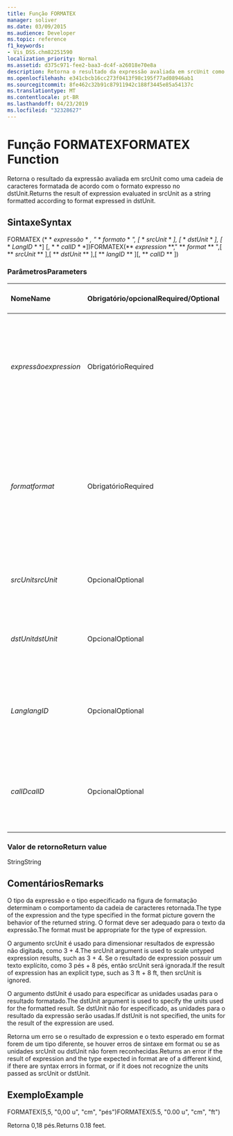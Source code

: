 ```yaml
---
title: Função FORMATEX
manager: soliver
ms.date: 03/09/2015
ms.audience: Developer
ms.topic: reference
f1_keywords:
- Vis_DSS.chm82251590
localization_priority: Normal
ms.assetid: d375c971-fee2-baa3-dc4f-a26018e70e8a
description: Retorna o resultado da expressão avaliada em srcUnit como uma cadeia de caracteres formatada de acordo com o formato expresso no dstUnit.
ms.openlocfilehash: e341cbcb16cc273f0413f98c195f77ad08946ab1
ms.sourcegitcommit: 8fe462c32b91c87911942c188f3445e85a54137c
ms.translationtype: MT
ms.contentlocale: pt-BR
ms.lasthandoff: 04/23/2019
ms.locfileid: "32328627"
---
```

# <a name="formatex-function"></a><span data-ttu-id="1e930-103">Função FORMATEX</span><span class="sxs-lookup"><span data-stu-id="1e930-103">FORMATEX Function</span></span>

<span data-ttu-id="1e930-104">Retorna o resultado da expressão avaliada em srcUnit como uma cadeia de caracteres formatada de acordo com o formato expresso no dstUnit.</span><span class="sxs-lookup"><span data-stu-id="1e930-104">Returns the result of expression evaluated in srcUnit as a string formatted according to format expressed in dstUnit.</span></span>
  
## <a name="syntax"></a><span data-ttu-id="1e930-105">Sintaxe</span><span class="sxs-lookup"><span data-stu-id="1e930-105">Syntax</span></span>

<span data-ttu-id="1e930-106">FORMATEX (\* \* *expressão* \* *, "* \* *formato* \* *", [* \* *srcUnit* \* *], [* \* *dstUnit* \* *], [* \* *LangID* \* \*] [, \* \* *calID* \* \*])</span><span class="sxs-lookup"><span data-stu-id="1e930-106">FORMATEX(\*\* *expression* \*\*," \*\* *format* \*\* ",[ \*\* *srcUnit* \*\* ],[ \*\* *dstUnit* \*\* ],[ \*\* *langID* \*\* ][, \*\* *calID* \*\* ])</span></span> 
  
### <a name="parameters"></a><span data-ttu-id="1e930-107">Parâmetros</span><span class="sxs-lookup"><span data-stu-id="1e930-107">Parameters</span></span>

|<span data-ttu-id="1e930-108">**Nome**</span><span class="sxs-lookup"><span data-stu-id="1e930-108">**Name**</span></span>|<span data-ttu-id="1e930-109">**Obrigatório/opcional**</span><span class="sxs-lookup"><span data-stu-id="1e930-109">**Required/Optional**</span></span>|<span data-ttu-id="1e930-110">**Tipo de dados**</span><span class="sxs-lookup"><span data-stu-id="1e930-110">**Data Type**</span></span>|<span data-ttu-id="1e930-111">**Descrição**</span><span class="sxs-lookup"><span data-stu-id="1e930-111">**Description**</span></span>|
|:-----|:-----|:-----|:-----|
| <span data-ttu-id="1e930-112">_expressão_</span><span class="sxs-lookup"><span data-stu-id="1e930-112">_expression_</span></span> <br/> |<span data-ttu-id="1e930-113">Obrigatório</span><span class="sxs-lookup"><span data-stu-id="1e930-113">Required</span></span>  <br/> |<span data-ttu-id="1e930-114">**String**</span><span class="sxs-lookup"><span data-stu-id="1e930-114">**String**</span></span> <br/> |<span data-ttu-id="1e930-115">Uma combinação de constantes, operadores, funções e referências a células ShapeSheet que resulta em um valor.</span><span class="sxs-lookup"><span data-stu-id="1e930-115">A combination of constants, operators, functions, and references to ShapeSheet cells that results in a value.</span></span>  <br/> |
| <span data-ttu-id="1e930-116">_format_</span><span class="sxs-lookup"><span data-stu-id="1e930-116">_format_</span></span> <br/> |<span data-ttu-id="1e930-117">Obrigatório</span><span class="sxs-lookup"><span data-stu-id="1e930-117">Required</span></span>  <br/> |<span data-ttu-id="1e930-118">**String**</span><span class="sxs-lookup"><span data-stu-id="1e930-118">**String**</span></span> <br/> |<span data-ttu-id="1e930-119">A imagem de formato usada para formatar a cadeia de caracteres.</span><span class="sxs-lookup"><span data-stu-id="1e930-119">The format picture used to format the string.</span></span> <span data-ttu-id="1e930-120">Para obter mais informações sobre como formatar imagens, consulte [about Format Pictures](about-format-pictures.md).</span><span class="sxs-lookup"><span data-stu-id="1e930-120">For more information about format pictures, see [About Format Pictures](about-format-pictures.md).</span></span>  <br/> |
| <span data-ttu-id="1e930-121">_srcUnit_</span><span class="sxs-lookup"><span data-stu-id="1e930-121">_srcUnit_</span></span> <br/> |<span data-ttu-id="1e930-122">Opcional</span><span class="sxs-lookup"><span data-stu-id="1e930-122">Optional</span></span>  <br/> |<span data-ttu-id="1e930-123">**String**</span><span class="sxs-lookup"><span data-stu-id="1e930-123">**String**</span></span> <br/> | <span data-ttu-id="1e930-124">Unidades usadas para avaliar a expression (pol, cm, etc.).</span><span class="sxs-lookup"><span data-stu-id="1e930-124">Units used to evaluate expression (in, cm, and so forth).</span></span>  <br/> |
| <span data-ttu-id="1e930-125">_dstUnit_</span><span class="sxs-lookup"><span data-stu-id="1e930-125">_dstUnit_</span></span> <br/> |<span data-ttu-id="1e930-126">Opcional</span><span class="sxs-lookup"><span data-stu-id="1e930-126">Optional</span></span>  <br/> |<span data-ttu-id="1e930-127">**String**</span><span class="sxs-lookup"><span data-stu-id="1e930-127">**String**</span></span> <br/> |<span data-ttu-id="1e930-128">Unidades usadas para o resultado de expression (pol, cm, etc.).</span><span class="sxs-lookup"><span data-stu-id="1e930-128">Units to use for the result of expression (in, cm, and so forth).</span></span>  <br/> |
| <span data-ttu-id="1e930-129">_Lang_</span><span class="sxs-lookup"><span data-stu-id="1e930-129">_langID_</span></span> <br/> |<span data-ttu-id="1e930-130">Opcional</span><span class="sxs-lookup"><span data-stu-id="1e930-130">Optional</span></span>  <br/> |<span data-ttu-id="1e930-131">**Número**</span><span class="sxs-lookup"><span data-stu-id="1e930-131">**Number**</span></span> <br/> |<span data-ttu-id="1e930-132">O idioma usado ao formatar as imagens de data/hora do Microsoft Office System.</span><span class="sxs-lookup"><span data-stu-id="1e930-132">The language used when formatting Microsoft Office System date/time pictures.</span></span>  <br/> |
| <span data-ttu-id="1e930-133">_calID_</span><span class="sxs-lookup"><span data-stu-id="1e930-133">_calID_</span></span> <br/> |<span data-ttu-id="1e930-134">Opcional</span><span class="sxs-lookup"><span data-stu-id="1e930-134">Optional</span></span>  <br/> |<span data-ttu-id="1e930-135">**Número**</span><span class="sxs-lookup"><span data-stu-id="1e930-135">**Number**</span></span> <br/> |<span data-ttu-id="1e930-136">O calendário usado ao formatar as imagens de data/hora do Microsoft Office System.</span><span class="sxs-lookup"><span data-stu-id="1e930-136">The calendar used when formatting Microsoft Office System date/time pictures.</span></span>  <br/> |
   
### <a name="return-value"></a><span data-ttu-id="1e930-137">Valor de retorno</span><span class="sxs-lookup"><span data-stu-id="1e930-137">Return value</span></span>

<span data-ttu-id="1e930-138">String</span><span class="sxs-lookup"><span data-stu-id="1e930-138">String</span></span>
  
## <a name="remarks"></a><span data-ttu-id="1e930-139">Comentários</span><span class="sxs-lookup"><span data-stu-id="1e930-139">Remarks</span></span>

<span data-ttu-id="1e930-140">O tipo da expressão e o tipo especificado na figura de formatação determinam o comportamento da cadeia de caracteres retornada.</span><span class="sxs-lookup"><span data-stu-id="1e930-140">The type of the expression and the type specified in the format picture govern the behavior of the returned string.</span></span> <span data-ttu-id="1e930-141">O format deve ser adequado para o texto da expressão.</span><span class="sxs-lookup"><span data-stu-id="1e930-141">The format must be appropriate for the type of expression.</span></span>
  
<span data-ttu-id="1e930-142">O argumento srcUnit é usado para dimensionar resultados de expressão não digitada, como 3 + 4.</span><span class="sxs-lookup"><span data-stu-id="1e930-142">The srcUnit argument is used to scale untyped expression results, such as 3 + 4.</span></span> <span data-ttu-id="1e930-143">Se o resultado de expression possuir um texto explícito, como 3 pés + 8 pés, então srcUnit será ignorada.</span><span class="sxs-lookup"><span data-stu-id="1e930-143">If the result of expression has an explicit type, such as 3 ft + 8 ft, then srcUnit is ignored.</span></span>
  
<span data-ttu-id="1e930-144">O argumento dstUnit é usado para especificar as unidades usadas para o resultado formatado.</span><span class="sxs-lookup"><span data-stu-id="1e930-144">The dstUnit argument is used to specify the units used for the formatted result.</span></span> <span data-ttu-id="1e930-145">Se dstUnit não for especificado, as unidades para o resultado da expressão serão usadas.</span><span class="sxs-lookup"><span data-stu-id="1e930-145">If dstUnit is not specified, the units for the result of the expression are used.</span></span>
  
<span data-ttu-id="1e930-146">Retorna um erro se o resultado de expression e o texto esperado em format forem de um tipo diferente, se houver erros de sintaxe em format ou se as unidades srcUnit ou dstUnit não forem reconhecidas.</span><span class="sxs-lookup"><span data-stu-id="1e930-146">Returns an error if the result of expression and the type expected in format are of a different kind, if there are syntax errors in format, or if it does not recognize the units passed as srcUnit or dstUnit.</span></span>
  
## <a name="example"></a><span data-ttu-id="1e930-147">Exemplo</span><span class="sxs-lookup"><span data-stu-id="1e930-147">Example</span></span>

<span data-ttu-id="1e930-148">FORMATEX(5,5, "0,00 u", "cm", "pés")</span><span class="sxs-lookup"><span data-stu-id="1e930-148">FORMATEX(5.5, "0.00 u", "cm", "ft")</span></span> 
  
<span data-ttu-id="1e930-149">Retorna 0,18 pés.</span><span class="sxs-lookup"><span data-stu-id="1e930-149">Returns 0.18 feet.</span></span> 
  

